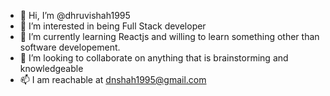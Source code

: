 - 👋 Hi, I’m @dhruvishah1995
- 👀 I’m interested in being Full Stack developer
- 🌱 I’m currently learning Reactjs and willing to learn something other than software developement. 
- 💞️ I’m looking to collaborate on anything that is brainstorming and knowledgeable
- 📫 I am reachable at dnshah1995@gmail.com

<!---
dhruvishah1995/dhruvishah1995 is a ✨ special ✨ repository because its `README.md` (this file) appears on your GitHub profile.
You can click the Preview link to take a look at your changes.
--->
